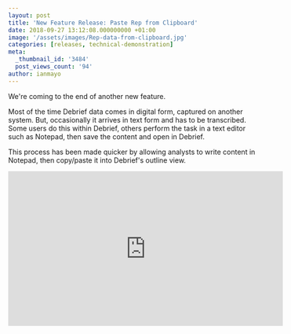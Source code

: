 ```yaml
---
layout: post
title: 'New Feature Release: Paste Rep from Clipboard'
date: 2018-09-27 13:12:08.000000000 +01:00
image: '/assets/images/Rep-data-from-clipboard.jpg'
categories: [releases, technical-demonstration]
meta:
  _thumbnail_id: '3484'
  post_views_count: '94'
author: ianmayo
---
```

<p>We're coming to the end of another new feature.</p>
<p>Most of the time Debrief data comes in digital form, captured on another system. But, occasionally it arrives in text form and has to be transcribed. Some users do this within Debrief, others perform the task in a text editor such as Notepad, then save the content and open in Debrief.</p>
<p>This process has been made quicker by allowing analysts to write content in Notepad, then copy/paste it into Debrief's outline view.</p>

<div class="embed-responsive embed-responsive-16by9">
  <iframe class="embed-responsive-item" width="560" height="315" src="https://www.youtube.com/embed/tDvfxrHpXYg" frameborder="0" allow="autoplay; encrypted-media" allowfullscreen></iframe>
</div>